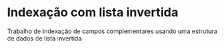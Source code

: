 # Indexação com lista invertida
Trabalho de indexação de campos complementares usando uma estrutura de dados de lista invertida
